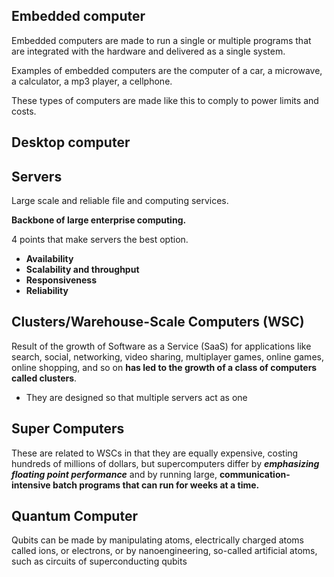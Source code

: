 ## Embedded computer
Embedded computers are made to run a single or multiple programs that are integrated with the hardware and delivered as a single system.

Examples of embedded computers are the computer of a car, a microwave, a calculator, a mp3 player, a cellphone.

These types of computers are made like this to comply to power limits and costs.

## Desktop computer

## Servers
Large scale and reliable file and computing services.

**Backbone of large enterprise computing.**

4 points that make servers the best option.
- **Availability**
- **Scalability and throughput**
- **Responsiveness**
- **Reliability**

## Clusters/Warehouse-Scale Computers (WSC)
Result of the growth of Software as a Service (SaaS) for applications like search, social, networking, video sharing, multiplayer games, online games, online shopping, and so on **has led to the growth of a class of computers called clusters**.

- They are designed so that multiple servers act as one

## Super Computers
These are related to WSCs in that they are equally expensive, costing hundreds of millions of dollars, but supercomputers differ by ***emphasizing floating point performance*** and by running large, **communication-intensive batch programs that can run for weeks at a time.**

## Quantum Computer
Qubits can be made by manipulating atoms, electrically charged atoms called ions, or electrons, or by nanoengineering, so-called artificial atoms, such as circuits of superconducting qubits